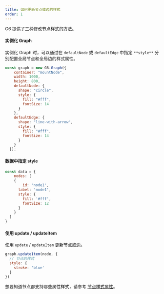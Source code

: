 ```yaml
---
title: 如何更新节点或边的样式
order: 1
---
```


G6 提供了三种修改节点样式的方法。

#### 实例化 Graph

实例化 Graph 时，可以通过在 `defaultNode` 或 `defaultEdge` 中指定 `**style**` 分别配置全局节点和全局边的样式属性。

```javascript
const graph = new G6.Graph({
    container: "mountNode",
    width: 1000,
    height: 800,
    defaultNode: {
      shape: "circle",
      style: {
        fill: "#fff",
        fontSize: 14
      }
    },
    defaultEdge: {
      shape: "line-with-arrow",
      style: {
        fill: "#fff",
        fontSize: 14
      }
    }
  });
```

#### 数据中指定 style
```javascript
const data = {
	nodes: [
    {
    	id: 'node1',
      label: 'node1',
      style: {
        fill: '#fff',
        fontSize: 12
      }
    }
  ]
}
```

#### 使用 update / updateItem

使用 `update` / `updateItem` 更新节点或边。

```javascript
graph.updateItem(node, {
  // 节点的样式
  style: {
  	stroke: 'blue'
  }
})
```

想要知道节点都支持哪些属性样式，请参考 [节点样式属性](/zh/docs/manual/middle/elements/nodes/defaultNode/#样式属性-style)。
